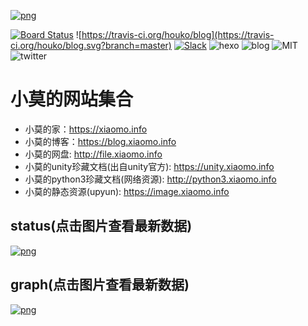 [![png](https://blog.xiaomo.info/img/blog/blog-banner.jpg)](https://blog.xiaomo.info)

[![Board Status](https://dev.azure.com/houko/6a4c51b9-29d6-4eac-a9f6-f7df63315cc3/4ac3549f-22e0-4317-ae9f-40b750c837bf/_apis/work/boardbadge/d78325ca-7b73-4930-8569-6e2cb225f647?columnOptions=2)](https://dev.azure.com/houko/6a4c51b9-29d6-4eac-a9f6-f7df63315cc3/_boards/board/t/4ac3549f-22e0-4317-ae9f-40b750c837bf/Microsoft.RequirementCategory)
![https://travis-ci.org/houko/blog](https://travis-ci.org/houko/blog.svg?branch=master)
[![Slack](https://img.shields.io/badge/join-Slack-green.svg?colorA=black&logo=Slack)](https://xiaomoinfo.slack.com/messages/CJNJT3G8G/details/)
![hexo](https://img.shields.io/badge/hexo-3.8.0-green.svg?colorA=grey)
![blog](https://img.shields.io/badge/@xiaomo-blog-orange.svg?colorA=grey)
![MIT](https://img.shields.io/badge/license-MIT-green.svg?colorA=grey)
![twitter](https://img.shields.io/badge/twitter-@xiaomoinfo-black.svg?colorA=blue&logo=Slack)


# 小莫的网站集合
- 小莫的家：https://xiaomo.info
- 小莫的博客：https://blog.xiaomo.info
- 小莫的网盘: http://file.xiaomo.info
- 小莫的unity珍藏文档(出自unity官方): https://unity.xiaomo.info
- 小莫的python3珍藏文档(网络资源): http://python3.xiaomo.info
- 小莫的静态资源(upyun): https://image.xiaomo.info

## status(点击图片查看最新数据)
[![png](https://image.xiaomo.info/blog/status.png)](https://status.xiaomo.info)

## graph(点击图片查看最新数据)
[![png](https://image.xiaomo.info/blog/github.png)](https://profile-summary-for-github.com/user/hoko)
